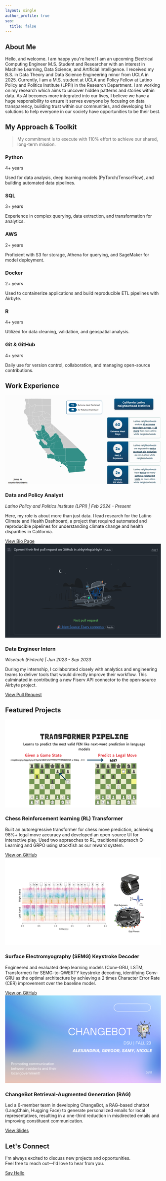 ```yaml
---
layout: single
author_profile: true
seo:
  title: false 
---
```


<div id="about" class="section" >
  <h2>About Me</h2>
  <p>Hello, and welcome. I am happy you're here! I am an upcoming <span class="highlight">Electrical Computing Engineer M.S. Student and Researcher</span> with an interest in <span class="highlight">Machine Learning, Data Science, and Artificial Intelligence</span>. I received my B.S. in Data Theory and Data Science Engineering minor from UCLA in 2025. Currently, I am a M.S. student at UCLA and Policy Fellow at Latino Policy and Politics Institute (LPPI) in the Research Department. I am working on my research which aims to uncover hidden patterns and stories within data. As AI becomes more integrated into our lives, I believe we have a huge responsibility to ensure it serves everyone by focusing on data transparency, building trust within our communities, and developing fair solutions to help everyone in our society have opportunities to be their best.</p>
</div>

<div id="skills" class="section" data-aos="fade-up">
  <h2>My Approach & Toolkit</h2>
  <blockquote>
    <p>My commitment is to execute with 110% effort to achieve our shared, long-term mission.</p>
  </blockquote>

  <div class="interactive-skills-grid">
    <div class="skill-card">
      <i class="fab fa-python"></i>
      <h3>Python</h3>
      <p class="skill-card-years">4+ years</p>
      <p class="skill-tooltip">Used for data analysis, deep learning models (PyTorch/TensorFlow), and building automated data pipelines.</p>
    </div>
    <div class="skill-card">
      <i class="fas fa-database"></i>
      <h3>SQL</h3>
      <p class="skill-card-years">3+ years</p>
      <p class="skill-tooltip">Experience in complex querying, data extraction, and transformation for analytics.</p>
    </div>
    <div class="skill-card">
      <i class="fab fa-aws"></i>
      <h3>AWS</h3>
      <p class="skill-card-years">2+ years</p>
      <p class="skill-tooltip">Proficient with S3 for storage, Athena for querying, and SageMaker for model deployment.</p>
    </div>
    <div class="skill-card">
      <i class="fab fa-docker"></i>
      <h3>Docker</h3>
      <p class="skill-card-years">2+ years</p>
      <p class="skill-tooltip">Used to containerize applications and build reproducible ETL pipelines with Airbyte.</p>
    </div>
    <div class="skill-card">
      <i class="fab fa-r-project"></i>
      <h3>R</h3>
      <p class="skill-card-years">4+ years</p>
      <p class="skill-tooltip">Utilized for data cleaning, validation, and geospatial analysis.</p>
    </div>
    <div class="skill-card">
      <i class="fab fa-git-alt"></i>
      <h3>Git & GitHub</h3>
      <p class="skill-card-years">4+ years</p>
      <p class="skill-tooltip">Daily use for version control, collaboration, and managing open-source contributions.</p>
    </div>
  </div>
</div>

<div id="experience" class="section" data-aos="fade-up">
  <h2>Work Experience</h2>

  <div class="project-item-alternating">
    <div class="project-image">
      <a href="https://latinoclimatehealth.org/" target="_blank" rel="noopener noreferrer">
        <img src="/assets/images/lppi-dashboard.png" alt="Latino Climate and Health Dashboard" />
      </a>
    </div>
    <div class="project-details">
      <h3>Data and Policy Analyst</h3>
      <p style="font-style: italic;">Latino Policy and Politics Institute (LPPI) | Feb 2024 - Present</p>
      <p>Here, my role is about more than just data. I lead research for the Latino Climate and Health Dashboard, a project that required automated and reproducible pipelines for understanding climate change and health disparities in California.</p>
      <a href="https://latino.ucla.edu/person/samantha-alejandre/" class="btn btn--primary" target="_blank" rel="noopener noreferrer">View Bio Page</a>
    </div>
  </div>

  <div class="project-item-alternating">
    <div class="project-image">
       <a href="https://github.com/airbytehq/airbyte/pull/29304" target="_blank" rel="noopener noreferrer">
         <img src="/assets/images/airbyte-pr.png" alt="Airbyte Pull Request" />
       </a>
    </div>
    <div class="project-details">
      <h3>Data Engineer Intern</h3>
      <p style="font-style: italic;">Wisetack (Fintech) | Jun 2023 - Sep 2023</p>
      <p>During my internship, I collaborated closely with analytics and engineering teams to deliver tools that would directly improve their workflow. This culminated in contributing a new Fiserv API connector to the open-source Airbyte project.</p>
      <a href="https://github.com/airbytehq/airbyte/pull/29304" class="btn btn--primary" target="_blank" rel="noopener noreferrer">View Pull Request</a>
    </div>
  </div>
</div>

<div id="projects" class="section" data-aos="fade-up">
  <h2>Featured Projects</h2>

  <div class="project-item-alternating">
    <div class="project-image">
      <img src="/assets/images/chess-rl.png" alt="Chess RL Transformer" />
    </div>
    <div class="project-details">
      <h3>Chess Reinforcement learning (RL) Transformer</h3>
      <p>Built an autoregressive transformer for chess move prediction, achieving 98%+ legal move accuracy and developed an open-source UI for interactive play. Used two appraoches to RL, traditional appraoch Q-Learning and GRPO using stockfish as our reward system.</p>
      <a href="https://github.com/EmilGou/RL-Chess" class="btn btn--primary" target="_blank" rel="noopener noreferrer">View on GitHub</a>
    </div>
  </div>

  <div class="project-item-alternating">
    <div class="project-image">
      <img src="/assets/images/semg-keystroke.png" alt="SEMG Keystroke Decoder" />
    </div>
    <div class="project-details">
      <h3>Surface Electromyography (SEMG) Keystroke Decoder</h3>
      <p>Engineered and evaluated deep learning models (Conv-GRU, LSTM, Transformer) for SEMG-to-QWERTY keystroke decoding, identifying Conv-GRU as the optimal architecture by achieving a 2 times Character Error Rate (CER) improvement over the baseline model.</p>
      <a href="https://github.com/alejandresam/emg2qwerty" class="btn btn--primary" target="_blank" rel="noopener noreferrer">View on GitHub</a>
    </div>
  </div>

  <div class="project-item-alternating">
    <div class="project-image">
      <img src="/assets/images/changebot.png" alt="ChangeBot" />
    </div>
    <div class="project-details">
      <h3>ChangeBot Retrieval-Augmented Generation (RAG)</h3>
      <p>Led a 6-member team in developing ChangeBot, a RAG-based chatbot (LangChain, Hugging Face) to generate personalized emails for local representatives, resulting in a one-third reduction in misdirected emails and improving constituent communication.</p>
      <a href="https://www.canva.com/design/DAF1bLTsLLQ/cjCLoRAA2Tckw4SrSnQhrQ/view" class="btn btn--primary" target="_blank" rel="noopener noreferrer">View Slides</a>
    </div>
  </div>
</div>

<div class="section text-center" data-aos="fade-up">
  <h2>Let's Connect</h2>
  <p>I'm always excited to discuss new projects and opportunities.<br/>Feel free to reach out—I'd love to hear from you.</p>
  <a href="mailto:alejandresam@g.ucla.edu" class="btn btn--primary" id="cta-button">Say Hello</a>
</div>

<script>
  document.addEventListener('DOMContentLoaded', function(){
    
    // Initialize Typed.js for the site title
    var typed = new Typed('#typed-title', {
      strings: ["./run_samy", "Samantha Alejandre"],
      typeSpeed: 50,
      backSpeed: 30,
      loop: true,
      smartBackspace: true
    });

    // Initialize Animate on Scroll (AOS)
    AOS.init({
      duration: 800,
      once: true,
    });

    // --- Definitive Skill Bar Animation Logic ---
    // This script listens for the AOS animation to complete on the skills section
    // before it triggers the bar animation.
    const skillsSection = document.querySelector('#skills');
    
    // Create an Observer to watch when the element becomes visible
    const observer = new IntersectionObserver(entries => {
      entries.forEach(entry => {
        if (entry.isIntersecting) {
          const progressBars = document.querySelectorAll('.skill-progress');
          progressBars.forEach(bar => {
            const progress = bar.getAttribute('data-progress');
            bar.style.width = progress;
          });
          observer.unobserve(entry.target); // Stop observing once animated
        }
      });
    }, { threshold: 0.5 }); // Trigger when 50% of the element is visible

    observer.observe(skillsSection);
  });
</script>